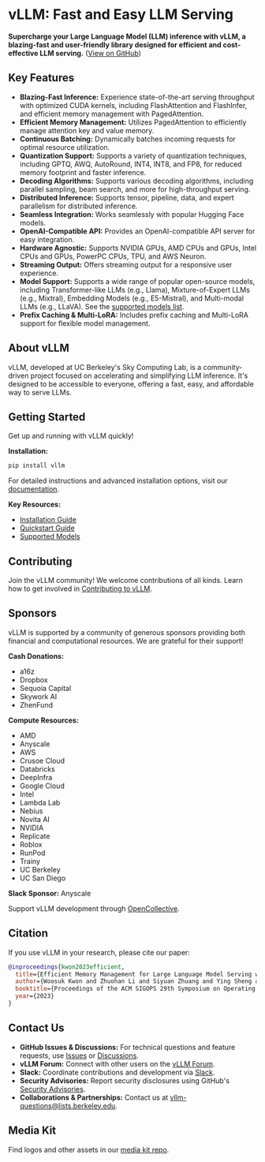 # vLLM: Fast and Easy LLM Serving

**Supercharge your Large Language Model (LLM) inference with vLLM, a blazing-fast and user-friendly library designed for efficient and cost-effective LLM serving.** ([View on GitHub](https://github.com/vllm-project/vllm))

## Key Features

*   **Blazing-Fast Inference:** Experience state-of-the-art serving throughput with optimized CUDA kernels, including FlashAttention and FlashInfer, and efficient memory management with PagedAttention.
*   **Efficient Memory Management:**  Utilizes PagedAttention to efficiently manage attention key and value memory.
*   **Continuous Batching:**  Dynamically batches incoming requests for optimal resource utilization.
*   **Quantization Support:** Supports a variety of quantization techniques, including GPTQ, AWQ, AutoRound, INT4, INT8, and FP8, for reduced memory footprint and faster inference.
*   **Decoding Algorithms:** Supports various decoding algorithms, including parallel sampling, beam search, and more for high-throughput serving.
*   **Distributed Inference:** Supports tensor, pipeline, data, and expert parallelism for distributed inference.
*   **Seamless Integration:** Works seamlessly with popular Hugging Face models.
*   **OpenAI-Compatible API:**  Provides an OpenAI-compatible API server for easy integration.
*   **Hardware Agnostic:** Supports NVIDIA GPUs, AMD CPUs and GPUs, Intel CPUs and GPUs, PowerPC CPUs, TPU, and AWS Neuron.
*   **Streaming Output:**  Offers streaming output for a responsive user experience.
*   **Model Support:**  Supports a wide range of popular open-source models, including Transformer-like LLMs (e.g., Llama), Mixture-of-Expert LLMs (e.g., Mixtral), Embedding Models (e.g., E5-Mistral), and Multi-modal LLMs (e.g., LLaVA).  See the [supported models list](https://docs.vllm.ai/en/latest/models/supported_models.html).
*   **Prefix Caching & Multi-LoRA:** Includes prefix caching and Multi-LoRA support for flexible model management.

## About vLLM

vLLM, developed at UC Berkeley's Sky Computing Lab, is a community-driven project focused on accelerating and simplifying LLM inference. It's designed to be accessible to everyone, offering a fast, easy, and affordable way to serve LLMs.

## Getting Started

Get up and running with vLLM quickly!

**Installation:**

```bash
pip install vllm
```

For detailed instructions and advanced installation options, visit our [documentation](https://docs.vllm.ai/en/latest/).

**Key Resources:**

*   [Installation Guide](https://docs.vllm.ai/en/latest/getting_started/installation.html)
*   [Quickstart Guide](https://docs.vllm.ai/en/latest/getting_started/quickstart.html)
*   [Supported Models](https://docs.vllm.ai/en/latest/models/supported_models.html)

## Contributing

Join the vLLM community!  We welcome contributions of all kinds. Learn how to get involved in [Contributing to vLLM](https://docs.vllm.ai/en/latest/contributing/index.html).

## Sponsors

vLLM is supported by a community of generous sponsors providing both financial and computational resources.  We are grateful for their support!

**Cash Donations:**

*   a16z
*   Dropbox
*   Sequoia Capital
*   Skywork AI
*   ZhenFund

**Compute Resources:**

*   AMD
*   Anyscale
*   AWS
*   Crusoe Cloud
*   Databricks
*   DeepInfra
*   Google Cloud
*   Intel
*   Lambda Lab
*   Nebius
*   Novita AI
*   NVIDIA
*   Replicate
*   Roblox
*   RunPod
*   Trainy
*   UC Berkeley
*   UC San Diego

**Slack Sponsor:** Anyscale

Support vLLM development through [OpenCollective](https://opencollective.com/vllm).

## Citation

If you use vLLM in your research, please cite our paper:

```bibtex
@inproceedings{kwon2023efficient,
  title={Efficient Memory Management for Large Language Model Serving with PagedAttention},
  author={Woosuk Kwon and Zhuohan Li and Siyuan Zhuang and Ying Sheng and Lianmin Zheng and Cody Hao Yu and Joseph E. Gonzalez and Hao Zhang and Ion Stoica},
  booktitle={Proceedings of the ACM SIGOPS 29th Symposium on Operating Systems Principles},
  year={2023}
}
```

## Contact Us

*   **GitHub Issues & Discussions:** For technical questions and feature requests, use [Issues](https://github.com/vllm-project/vllm/issues) or [Discussions](https://github.com/vllm-project/vllm/discussions).
*   **vLLM Forum:** Connect with other users on the [vLLM Forum](https://discuss.vllm.ai).
*   **Slack:** Coordinate contributions and development via [Slack](https://slack.vllm.ai).
*   **Security Advisories:** Report security disclosures using GitHub's [Security Advisories](https://github.com/vllm-project/vllm/security/advisories).
*   **Collaborations & Partnerships:** Contact us at [vllm-questions@lists.berkeley.edu](mailto:vllm-questions@lists.berkeley.edu).

## Media Kit

Find logos and other assets in our [media kit repo](https://github.com/vllm-project/media-kit).
